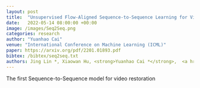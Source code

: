 ```yaml
---
layout: post
title:  "Unsupervised Flow-Aligned Sequence-to-Sequence Learning for Video Restoration"
date:   2022-05-14 08:00:00 +00:00
image: /images/Seq2Seq.png
categories: research
author: "Yuanhao Cai"
venue: "International Conference on Machine Learning (ICML)"
paper: https://arxiv.org/pdf/2201.01893.pdf
bibtex: /bibtex/seq2seq.txt
authors: Jing Lin *, Xiaowan Hu, <strong>Yuanhao Cai *</strong>,  <a href="https://www.sigs.tsinghua.edu.cn/whq/">Haoqian Wang</a>, <a href="https://scholar.google.com.hk/citations?hl=zh-CN&user=JPUwfAMAAAAJ">Youliang Yan</a>, <a href="https://scholar.google.com.hk/citations?hl=zh-CN&user=0ua28KoAAAAJ">Xueyi Zou</a>, <a href="https://henghuiding.github.io/">Henghui Ding</a>, <a href="https://yulunzhang.com/">Yulun Zhang</a>, <a href="https://ee.ethz.ch/the-department/faculty/professors/person-detail.OTAyMzM=.TGlzdC80MTEsMTA1ODA0MjU5.html">Luc Van Gool</a>
---
```

The first Sequence-to-Sequence model for video restoration

